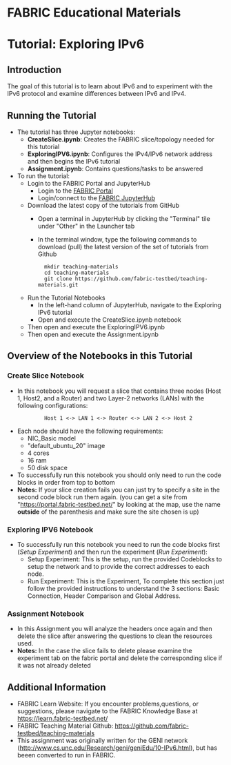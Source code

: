 # FABRIC Educational Materials
# Tutorial: Exploring IPv6

## Introduction
The goal of this tutorial is to learn about IPv6 and to experiment with the IPv6 protocol and examine differences between IPv6 and IPv4.

## Running the Tutorial
- The tutorial has three Jupyter notebooks:
	- **CreateSlice.ipynb**: Creates the FABRIC slice/topology needed for this tutorial
	- **ExploringIPV6.ipynb**: Configures the IPv4/IPv6 network address and then begins the IPv6 tutorial
	- **Assignment.ipynb**: Contains questions/tasks to be answered
- To run the tutorial:
	- Login to the FABRIC Portal and JupyterHub
    	- Login to the [FABRIC Portal](https://portal.fabric-testbed.net/)
    	- Login/connect to the [FABRIC JupyterHub](https://learn.fabric-testbed.net/knowledge-base/creating-your-first-experiment-in-jupyter-hub/)
	- Download the latest copy of the tutorials from GitHub
    	- Open a terminal in JupyterHub by clicking the "Terminal" tile under "Other" in the Launcher tab
    	- In the terminal window, type the following commands to download (pull) the latest version of the set of tutorials from Github

        	    mkdir teaching-materials
        	    cd teaching-materials
        	    git clone https://github.com/fabric-testbed/teaching-materials.git


	- Run the Tutorial Notebooks
    	- In the left-hand column of JupyterHub, navigate to the Exploring IPv6 tutorial
    	- Open and execute the CreateSlice.ipynb notebook
   	 - Then open and execute the ExploringIPV6.ipynb
   	 - Then open and execute the Assignment.ipynb
 
## Overview of the Notebooks in this Tutorial

### Create Slice Notebook
- In this notebook you will request a slice that contains three nodes (Host 1, Host2, and a Router) and two Layer-2 networks (LANs) with the following configurations:
```
        	Host 1 <-> LAN 1 <-> Router <-> LAN 2 <-> Host 2
```
- Each node should have the following requirements:
	- NIC_Basic model
	- "default_ubuntu_20" image
	- 4 cores
	- 16 ram
	- 50 disk space
 - To successfully run this notebook you should only need to run the code blocks in order from top to bottom
 - **Notes:** If your slice creation fails you can just try to specify a site in the second code block run them again. (you can get a site from "https://portal.fabric-testbed.net/" by looking at the map, use the name **outside** of the parenthesis and make sure the site chosen is up)

### Exploring IPV6 Notebook
- To successfully run this notebook you need to run the code blocks first (*Setup Experiment*) and then run the experiment (*Run Experiment*):
	- Setup Experiment: This is the setup, run the provided Codeblocks to setup the network and to provide the correct addresses to each node.
    - Run Experiment: This is the Experiment, To complete this section just follow the provided instructions to understand the 3 sections: Basic Connection, Header Comparison and Global Address.
 
### Assignment Notebook
- In this Assignment you will analyze the headers once again and then delete the slice after answering the questions to clean the resources used.
- **Notes:** In the case the slice fails to delete please examine the experiment tab on the fabric portal and delete the corresponding slice if it was not already deleted

## Additional Information
- FABRIC Learn Website: If you encounter problems,questions, or suggestions, please navigate to the FABRIC Knowledge Base at https://learn.fabric-testbed.net/
- FABRIC Teaching Material Github: <https://github.com/fabric-testbed/teaching-materials>
- This assignment was originally written for the GENI network (<http://www.cs.unc.edu/Research/geni/geniEdu/10-IPv6.html>), but has beeen converted to run in FABRIC.
